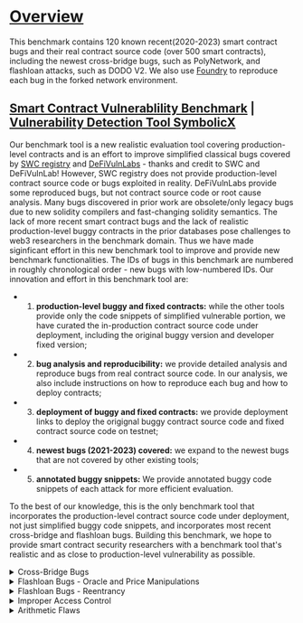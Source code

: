 # [Overview](https://github.com/sallywang147/attackDB/edit/webpage)

This benchmark contains 120 known recent(2020-2023) smart contract bugs and their real contract source code (over 500 smart contracts), including the newest cross-bridge bugs, such as PolyNetwork, and flashloan attacks, such as DODO V2. We also use [Foundry](https://github.com/foundry-rs/foundry) to reproduce each bug in the forked network environment. 

## [Smart Contract Vulnerablility Benchmark](https://github.com/sallywang147/attackDB) | [Vulnerability Detection Tool SymbolicX](https://github.com/sallywang147/symbolicX)

Our benchmark tool is a new realistic evaluation tool covering production-level contracts and is an effort to improve simplified classical bugs covered by [SWC registry](https://github.com/SmartContractSecurity/SWC-registry) and [DeFiVulnLabs](https://github.com/SunWeb3Sec/DeFiVulnLabs) - thanks and credit to SWC and DeFiVulnLab! However, SWC registry does not provide production-level contract source code or bugs exploited in reality. DeFiVulnLabs provide some reproduced bugs, but not contract source code or root cause analysis. Many bugs discovered in prior work are obsolete/only legacy bugs due to new solidity compilers and fast-changing solidity semantics. The lack of more recent smart contract bugs and the lack of realistic production-level buggy contracts in the prior databases pose challenges to web3 researchers in the benchmark domain. Thus we have made siginficant effort in this new benchmark tool to improve and provide new benchmark functionalities.  The IDs of bugs in this benchmark are numbered in roughly chronological order - new bugs with low-numbered IDs. Our innovation and effort in this benchmark tool are:
- 1) **production-level buggy and fixed contracts:** while the other tools provide only the code snippets of simplified vulnerable portion, we have curated the in-production contract source code under deployment, including the original buggy version and developer fixed version; 
- 2) **bug analysis and reproducibility:** we provide detailed analysis and reproduce bugs from real contract source code. In our analysis, we also include instructions on how to reproduce each bug and how to deploy contracts; 
- 3) **deployment of buggy and fixed contracts:** we provide deployment links to deploy the origignal buggy contract source code and fixed contract source code on testnet; 
- 4) **newest bugs (2021-2023) covered:** we expand to the newest bugs that are not covered by other existing tools;
- 5) **annotated buggy snippets:** We provide annotated buggy code snippets of each attack for more efficient evaluation.

To the best of our knowledge, this is the only benchmark tool that incorporates the production-level contract source code under deployment, not just simplified buggy code snippets, and incorporates most recent cross-bridge and flashloan bugs. Building this benchmark, we hope to provide smart contract security researchers with a benchmark tool that's realistic and as close to production-level vulnerability as possible. 

<details><summary> Cross-Bridge Bugs </summary>
<p>

Cross-Bridge Bugs

|ID  | Attacks       |loss($m)|buggy contracts | developer fixed contracts |annotated bug snippets  |reproduced bugs |  analysis|
|--- | ------------- |------- | ---------------- |-------------------|-------------------------| ---|---|
|001 | PolyNetwork   |   610  | [buggy source](https://github.com/polynetwork/eth-contracts/tree/c9212e4199432b0ea6e0defff390e804afe07a32)  | [developer fix](https://github.com/polynetwork/eth-contracts/tree/d491578ef9e49468e7e8d6011014040857ee5d77)     | [contrivedbug1.sol](https://github.com/sallywang147/attackDB/blob/main/polyattack/contrived.sol)                     |[bug vector1](https://github.com/sallywang147/attackDB/blob/main/polyattack/attack_vector.sol)|[Polynetwork Attack](https://github.com/sallywang147/attackDB/tree/main/polyattack)|
|002 | Qubit bridge  |   80   | [buggy source](https://github.com/ChainSafe/chainbridge-solidity/tree/cbfaf9c5d74486447e80a587acc2cd4457002ab3)               | [developer fix](https://github.com/ChainSafe/chainbridge-solidity/tree/2f29dd714a09f075bf6454518a1e57a6e5d55018)               | [contrivedbug2.sol](https://github.com/sallywang147/attackDB/blob/main/qbridgeattack/contrived.sol)                     | [bug vector2](https://github.com/sallywang147/attackDB/blob/main/qbridgeattack/attack_vector.sol) |[Qbridge Attack](https://github.com/sallywang147/attackDB/tree/main/qbridgeattack) |
|003 | Nomad Bridge  |   190  | [buggy source](https://github.com/nomad-xyz/monorepo/tree/6c6e965bec0ef1c1f4197d0510ecdc7e7a552386)               | [developer fix](  https://github.com/nomad-xyz/monorepo/tree/9876327bdf3b938fe9f331bf3ed4179790bf265c)             | [contrivedbug3.sol](https://github.com/sallywang147/attackDB/blob/main/nomadattack/contrived_bug.sol)                     | [bug vector3](https://github.com/sallywang147/attackDB/blob/main/nomadattack/attack_vector.sol) |[Nomad Bridge Attack](https://github.com/sallywang147/attackDB/tree/main/nomadattack) |
|004 | Meter.io      |   4.4  | [buggy source](https://github.com/Uniswap/v2-periphery/tree/0335e8f7e1bd1e8d8329fd300aea2ef2f36dd19f)               | [developer fix](https://github.com/Uniswap/v3-periphery/tree/6cce88e63e176af1ddb6cc56e029110289622317)               | [contrivedbug4.sol](https://github.com/sallywang147/attackDB/tree/main/meterattack)                     | [bug vector4](https://github.com/sallywang147/attackDB/blob/main/meterattack/attack_vector.sol) |[Meter Attack](https://github.com/sallywang147/attackDB/tree/main/meterattack) |
|005 | LIFI          |   600  |[buggy source](https://github.com/lifinance/contracts/tree/36f87e3999fdc0602ee5e959850553db4938fc08)               | [developer fix](https://github.com/lifinance/contracts/tree/aaf7af5f02bad2cc1f307b04444ef1e8d69621e6)               | [contrivedbug5.sol](https://github.com/sallywang147/attackDB/blob/main/lifiattack/contrived.sol)                     | [bug vector5](https://github.com/sallywang147/attackDB/blob/main/lifiattack/attack_vector.sol) |[LIFI Attack](https://github.com/sallywang147/attackDB/tree/main/lifiattack) |
|006 | ChainSwap 1   |   0.5  |[buggy source](https://github.com/sallywang147/attackDB/blob/main/chainswapAttack/bug.sol)              | [developer fix](https://github.com/makevoid/chainswap-contracts/tree/8678d78199b944a97ac5501fb95ba6f34a1cfcee)                | [contrivedbug6.sol](https://github.com/sallywang147/attackDB/blob/main/chainswapAttack/bug.sol)                    | [bug vector6](https://github.com/sallywang147/attackDB/blob/main/chainswapAttack/attack_vector.sol) |[ChainSwap Attack 1](https://github.com/sallywang147/attackDB/tree/main/chainswapAttack) |
|007 | ChainSwap 2   |   8    | see above              |  see above               |  see above      | [bug vector7](https://github.com/sallywang147/attackDB/blob/main/chainswapAttack2/swap-attack.sol) |[ChainSwap Attack 2](https://github.com/sallywang147/attackDB/tree/main/chainswapAttack2) |
|008 | AnySwap  |   1.4   | [buggy source](https://github.com/sallywang147/attackDB/blob/main/anyswapattack/buggy-contracts/anyswapv4.sol)               | [developer fix](https://github.com/sallywang147/attackDB/tree/main/anyswapattack/healthy-contracts)               | [contrivedbug8.sol](https://github.com/sallywang147/attackDB/blob/main/anyswapattack/contrivedbug.sol)                     | [bug vector8](https://github.com/sallywang147/attackDB/blob/main/anyswapattack/attack_vector.sol) |[AnySwap Attack](https://github.com/sallywang147/attackDB/tree/main/anyswapattack)|
</p>
</details>

<details><summary> Flashloan Bugs - Oracle and Price Manipulations </summary>
<p>

Flashloan Bugs - Oracle and Price Manipulations

|ID  | Attacks       |loss($m)|buggy contracts | developer fixed contracts |annotated bug snippets  |reproduced bugs |  analysis|
|--- | ------------- |------- | ---------------- |-------------------|-------------------------| ---|---|
|009 | MonoX  |   30   | [buggy source](https://github.com/sallywang147/attackDB/tree/main/monoswapattack/buggy-contracts)               | [developer fix](https://github.com/sallywang147/attackDB/tree/main/monoswapattack/healthy-contracts)               | [contrivedbug09.sol](https://github.com/sallywang147/attackDB/blob/main/monoswapattack/contrivedbug.sol)                     | [bug vector09](https://github.com/sallywang147/attackDB/blob/main/monoswapattack/attack_vector.sol) |[MonoX Finance Attack](https://github.com/sallywang147/attackDB/tree/main/monoswapattack) |
|010 | Cream Finance  |   130   | [buggy source](https://github.com/CreamFi/compound-protocol/tree/73939e7b6bf3a36fb9b39d41e259a97dc416e2a4)              | [developer fix](https://github.com/CreamFi/compound-protocol)               | [contrivedbug10.sol](https://github.com/sallywang147/attackDB/tree/main/creamfiattack/contrivedbug)                     | [bug vector10](https://github.com/sallywang147/attackDB/blob/main/creamfiattack/attack_vector.sol) |[Cream Finance Attack](https://github.com/sallywang147/attackDB/tree/main/creamfiattack) |
|011 | ElasticSwap  |   0.85   | [buggy source](https://github.com/ElasticSwap/elasticswap/tree/b9bf4b926d5b588e3347c38718b0780e88a57f47)               | [developer fix](https://github.com/sallywang147/attackDB/tree/main/elasticswsapattack/healthy-contracts)               | [contrivedbug11.sol](https://github.com/sallywang147/attackDB/blob/main/elasticswsapattack/contrivedbug.sol)                     | [bug vector11](https://github.com/sallywang147/attackDB/blob/main/elasticswsapattack/attack_vector.sol) |[ElasticSwap Attack](https://github.com/sallywang147/attackDB/new/main/elasticswsapattack) |
|012 | BGLD  |   0.18   | [buggy source](https://github.com/sallywang147/attackDB/tree/main/bgldattack/buggy-contracts)               | [developer fix](https://github.com/sallywang147/attackDB/tree/main/bgldattack/healthy-contracts)               | NA                     | [bug vector12](https://github.com/sallywang147/attackDB/blob/main/bgldattack/attack_vector.sol) |[BGLD Attack](https://github.com/sallywang147/attackDB/tree/main/bgldattack) |
|013 | UEarnPool  |  0.24  | [buggy source](https://github.com/sallywang147/attackDB/tree/main/uearnpoolattack/buggy-contracts)               | NA             | [contrivedbug13.sol](https://github.com/sallywang147/attackDB/blob/main/uearnpoolattack/contrived.sol)                     | [bug vector13](https://github.com/sallywang147/attackDB/blob/main/uearnpoolattack/attack_vector.sol) |[UEarnPool Attack](https://github.com/sallywang147/attackDB/new/main/uearnpoolattack) |
|014 | NXUSD  |   0.5   | [buggy source](https://github.com/sallywang147/attackDB/tree/main/nxattack/buggy-contracts)               | [developer fix](https://github.com/orbs-network/twap/tree/de53971be7fcac03d28440ac24dd4d486754e11c)               | [contrivedbug14.sol](https://github.com/sallywang147/attackDB/blob/main/nxattack/contrived.sol)    | [bug vector14](https://github.com/sallywang147/attackDB/blob/main/nxattack/attack_vector.sol) |[NXUSD Attack](https://github.com/sallywang147/attackDB/new/main/nxattack) |
|015 | ZoomPro Finance(similar to bug16: New Free Dao)  |   0.65   | [buggy source](https://github.com/sallywang147/attackDB/tree/main/zoomfiattack/buggy-contracts)               | [developer fix](https://github.com/sallywang147/attackDB/tree/main/zoomfiattack/healthy-contracts)               | [contrivedbug15.sol](https://github.com/sallywang147/attackDB/blob/main/zoomfiattack/contrived.sol)                     | [bug vector15](https://github.com/sallywang147/attackDB/blob/main/zoomfiattack/attack_vector.sol) |[ZoomPro Finance Attack](https://github.com/sallywang147/attackDB/tree/main/zoomfiattack) |
|016 | New Free Dao(similar to bug15)  |   150   | NA           | NA             | [contrivedbug16.sol](https://github.com/sallywang147/attackDB/blob/main/freedaoattack/contrived.sol)  | [bug vector16](https://github.com/sallywang147/attackDB/blob/main/freedaoattack/attack_vector.sol) |[New Free Dao Attack](https://github.com/sallywang147/attackDB/tree/main/freedaoattack) |
|017 |  Inverse Finance  |  7   | [buggy source](https://github.com/sallywang147/attackDB/tree/main/inversefiattack/buggy-contracts)               | NA               | [contrivedbug17.sol](https://github.com/sallywang147/attackDB/blob/main/inversefiattack/contrived.vy)    | [bug vector17](https://github.com/sallywang147/attackDB/blob/main/inversefiattack/attack_vector.sol) |[Inverse Finance Attack](https://github.com/sallywang147/attackDB/tree/main/inversefiattack) |
|018 | Fortress Loan |   3  | [buggy source](https://github.com/sallywang147/attackDB/tree/main/fortressattack/buggy-contracts)               | [developer fix](https://github.com/sallywang147/attackDB/tree/main/fortressattack/healthy-contracts)               | [contrivedbug18.sol](https://github.com/sallywang147/attackDB/blob/main/fortressattack/contrived.sol)                     | [bug vector18](https://github.com/sallywang147/attackDB/blob/main/fortressattack/attack_vector.sol) |[Fortress Loan Attack](https://github.com/sallywang147/attackDB/new/main/fortressattack) |
|019 | Saddle Finance  |   10   | [buggy source](https://github.com/saddle-finance/saddle-contract/tree/141a00e7ba0c5e8d51d8018d3c4a170e63c6c7c4)               | [developer fix](https://github.com/saddle-finance/saddle-contract/tree/8d33811817fdfb7a85da79e811fd811a536d36a7)               | [contrivedbug19.sol](https://github.com/sallywang147/attackDB/blob/main/saddleattack/contrived.sol)   | [bug vector19.0](https://github.com/sallywang147/attackDB/blob/main/saddleattack/attackvectors/attack_vector.sol) [bug vector19.1](https://github.com/Hephyrius/Immuni-Saddle-POC/tree/65537104393499b42c190f241e384ec7295168cd) |[Saddle Finance Attack](https://github.com/sallywang147/attackDB/tree/main/saddleattack) |
|020 | PancakeBunny   |   200   | [buggy source](https://github.com/PancakeBunny-finance/Bunny/tree/5951575e0d74afc335259965a2727ff284a3f293)  | [developer fix](https://github.com/PancakeBunny-finance/Bunny/tree/0e3aeaecbc8493668abb4801af0f3c3ad3b9a829)               | [contrivedbug17.sol](https://github.com/sallywang147/attackDB/blob/main/pbattack/contrived.sol)    | [bug vector16](https://github.com/sallywang147/attackDB/blob/main/pbattack/attack_vector.sol) |[PancakeBunny  Attack](https://github.com/sallywang147/attackDB/new/main/pbattack) |
|021 | WaultFinance |   0.5   | [buggy source](https://github.com/sallywang147/attackDB/tree/main/waultattack/buggy-contracts)               | [developer fix](https://github.com/WaultFinance/WAULT)               | [contrivedbug21.sol](https://github.com/sallywang147/attackDB/blob/main/waultattack/contrived.sol)                    | [bug vector21](https://github.com/sallywang147/attackDB/blob/main/waultattack/attack_vector.sol)|[WaultFinance Attack](https://github.com/sallywang147/attackDB/new/main/waultattack) |
|022 | Nimbus Liquidity(similar attacks: INUKO, BXH)   |  0.76 | [buggy source](https://github.com/sallywang147/attackDB/tree/main/nimbusattack)               | NA              | NA                  | [bug vector22](https://github.com/sallywang147/attackDB/blob/main/nimbusattack/attack_vector.sol) |[Nimbus Attack](https://github.com/sallywang147/attackDB/tree/main/nimbusattack) |
|023 | oneRing Finance  |   2   | not public            | NA              | NA                     | [bug vector23](https://github.com/sallywang147/attackDB/blob/main/oneringattack/attack_vector.sol) |[oneRing Finance Attack](https://github.com/sallywang147/attackDB/tree/main/oneringattack) |
|024 | MUBank(similar attacks: AES, BBOX)  |   0.5   | NA               | NA              | NA                    | [bug vector24](https://github.com/sallywang147/attackDB/blob/main/mubankattack/attack_vector.sol) |[MuBank Attack](https://github.com/sallywang147/attackDB/tree/main/mubankattack) |

</p>
</details>

<details><summary> Flashloan Bugs - Reentrancy  </summary>
<p>

Flashloan Bugs - Reentrancy 

|ID  | Attacks       |loss($m)|buggy contracts | developer fixed contracts |annotated bug snippets  |reproduced bugs |  analysis|
|--- | ------------- |------- | ---------------- |-------------------|-------------------------| ---|---|
|025 | Jay  |   0.18   | [buggy source](https://github.com/sallywang147/attackDB/tree/main/jayattack/buggy-contracts)               | [developer fix](https://github.com/sallywang147/attackDB/tree/main/jayattack/healthy-contracts)               | [contrivedbug25.sol](https://github.com/sallywang147/attackDB/blob/main/jayattack/contrived.sol) | [bug vector25](https://github.com/sallywang147/attackDB/blob/main/jayattack/attack_vector.sol) |[Jay Attack](https://github.com/sallywang147/attackDB/tree/main/jayattack) |
|026 | DFX  |   5   | [buggy source](https://github.com/dfx-finance/protocol-v1-deprecated/tree/5fbeac837e57ded52e25572390a90c189ef363b1)               | [developer fix](https://github.com/sallywang147/attackDB/tree/main/dfxattack/healthy-contracts)               | [contrivedbug26.sol](https://github.com/sallywang147/attackDB/blob/main/dfxattack/contrived.sol)   | [bug vector26](https://github.com/sallywang147/attackDB/blob/main/dfxattack/attack_vector.sol) |[DFX Attack](https://github.com/sallywang147/attackDB/new/main/dfxattack) |
|027 | Market  |   0.18   | [buggy source](https://github.com/curvefi/curve-contract/tree/b0bbf77f8f93c9c5f4e415bce9cd71f0cdee960e)               | [developer fix](https://github.com/sallywang147/attackDB/tree/main/marketattack/healthy-contracts)               | NA                  | [bug vector27](https://github.com/sallywang147/attackDB/blob/main/marketattack/attack_vector.sol) |[Market Attack](https://github.com/sallywang147/attackDB/new/main/marketattack) |
|028 | Omni  |   1.5   | [buggy source](https://github.com/sallywang147/attackDB/tree/main/omniattack/buggy-contracts)              | [developer fix](https://github.com/aave/aave-v3-core/tree/ecf60cf42b381b6e2332b91e906d262a071ea144)               | [contrivedbug28.sol](https://github.com/sallywang147/attackDB/blob/main/omniattack/contrived.sol)                     | [bug vector28](https://github.com/sallywang147/attackDB/blob/main/omniattack/attack_vector.sol) |[Omni Attack](https://github.com/sallywang147/attackDB/tree/main/omniattack) |
|029 | Fei Protocol  |   80   | [buggy source](https://github.com/fei-protocol/fei-protocol-core/tree/3b4095a69ca8687f46640f8a40df75e0711f2117)               | [developer fix](https://github.com/fei-protocol/fei-protocol-core/tree/be704ad65a84edfafcc09e3e5fa78865f6a1de18)            | [contrivedbug29.sol](https://github.com/sallywang147/attackDB/blob/main/feiattack/contrived.sol)                     | [bug vector29](https://github.com/sallywang147/attackDB/blob/main/feiattack/attack_vector.sol) |[Fei Protocol Attack](https://github.com/sallywang147/attackDB/tree/main/feiattack) |
|030 | Beanstalk  |   182   | [buggy source](https://github.com/BeanstalkFarms/Beanstalk/tree/7dd0f77e44fe157f294e363bc4b69d8cb1c9f6bb)               | [developer fix](https://github.com/sallywang147/attackDB/tree/main/beanstalkattack/healthy-contracts)              | [contrivedbug30.sol](https://github.com/sallywang147/attackDB/blob/main/beanstalkattack/contrived.sol)                    | [bug vector30](https://github.com/sallywang147/attackDB/blob/main/beanstalkattack/attack_vector.sol) |[Beanstalk Attack](https://github.com/sallywang147/attackDB/blob/main/beanstalkattack/attack_vector.sol) |
|031 | n00dleSwap  |   0.29   | [buggy source](https://github.com/sallywang147/attackDB/tree/main/noodleattack/buggy-contracts)               | [developer fix](https://github.com/sallywang147/attackDB/tree/main/noodleattack/healthy-contracts)               | [contrivedbug31.sol](https://github.com/sallywang147/attackDB/blob/main/noodleattack/contrived.sol)                     | [bug vector31](https://github.com/sallywang147/attackDB/blob/main/noodleattack/attack_vector.sol) |[n00dleSwap Attack](https://github.com/sallywang147/attackDB/tree/main/noodleattack) |
|032 | Revest Finance  |   11.2   | [buggy source](https://github.com/Revest-Finance/RevestContracts/tree/2cab8107b9f570bcfae93df3b928bb5fef3797ef)               | [developer fix](https://github.com/Revest-Finance/RevestContracts/tree/59b533221f62a9a422a2443f2c34060b4c3fd3d1)               | [contrivedbug32.sol](https://github.com/sallywang147/attackDB/blob/main/revestattack/contrived.sol)   | [bug vector32](https://github.com/sallywang147/attackDB/blob/main/revestattack/attack_vector.sol) |[Revest Finance Attack](https://github.com/sallywang147/attackDB/tree/main/revestattack) |
|033 | Hundred Finance  |   11   | [buggy source1-ERC677](https://github.com/smartcontractkit/LinkToken/tree/8fd6d624d981e39e6e3f55a72732deb9f2f832d9) [buggy source2-Ctoken](https://github.com/compound-finance/compound-protocol/blob/compound/2.31-rc0/contracts/CToken.sol)  | [developer fix](https://github.com/sallywang147/attackDB/tree/main/hundredattack/healthy-contracts)              | [contrivedbug33.sol](https://github.com/sallywang147/attackDB/blob/main/hundredattack/contrived.sol)  | [bug vector33](https://github.com/sallywang147/attackDB/blob/main/hundredattack/attack_vector.sol) |[Hundred Finance Attack](https://github.com/sallywang147/attackDB/blob/main/hundredattack/README.md) |
|034 | Paraluni  |   1.7   | [buggy source](https://github.com/paraluni/para-contract/tree/1c2737558198e55662b98340a437608f4f0c8ac6)      | TBA      | [contrivedbug34.sol](https://github.com/sallywang147/attackDB/blob/main/paraluniattack/contrived.sol)                     | [bug vector34](https://github.com/sallywang147/attackDB/blob/main/paraluniattack/attack_vector.sol) |[Paraluni Attack](https://github.com/sallywang147/attackDB/blob/main/paraluniattack/README.md) |
|035 | Bacon Protocol  |   1   | destructed    |  destructed             | NA                    | [bug vector35](https://github.com/sallywang147/attackDB/blob/main/baconattack/attack_vector.sol) |[Bacon Attack](https://github.com/sallywang147/attackDB/tree/main/baconattack) |
|036 | Visor Finance  |   8.2   | [buggy source](https://github.com/sallywang147/attackDB/tree/main/visorattack/buggy-contracts)               | [developer fix](https://github.com/VisorFinance/hypervisor/tree/01d896d79ef8c0498d3b3cdfe2abc64c66555fb4)               | [contrivedbug36.sol](https://github.com/sallywang147/attackDB/blob/main/visorattack/contrived.sol)   | [bug vector36](https://github.com/sallywang147/attackDB/blob/main/visorattack/attack_vector.sol) |[Visor Attack](https://github.com/sallywang147/attackDB/tree/main/visorattack) |
|037 | Grim Finance  |   30   | [buggy source](https://github.com/sallywang147/attackDB/tree/main/grimattack/buggy-contracts)               | [developer fix](https://github.com/sallywang147/attackDB/tree/main/grimattack/healthy-contracts)               | [contrivedbug37.sol](https://github.com/sallywang147/attackDB/blob/main/grimattack/contrived.sol)  | [bug vector37](https://github.com/sallywang147/attackDB/blob/main/grimattack/attack_vector.sol) | [Grim finance Attack](https://github.com/sallywang147/attackDB/tree/main/grimattack) |
|038 | XSurge  |   31  | [buggy source](https://github.com/sallywang147/attackDB/tree/main/xsurgeattack/buggy-contracts)               | [developer fix](https://github.com/sallywang147/attackDB/tree/main/xsurgeattack/healthy-contract)              | [contrivedbug38.sol](https://github.com/sallywang147/attackDB/blob/main/xsurgeattack/contrived.sol)                  | [bug vector38](https://github.com/sallywang147/attackDB/blob/main/xsurgeattack/attack_vector.sol) |[XSurge Attack](https://github.com/sallywang147/attackDB/tree/main/xsurgeattack) |
|039 | Rari Capital  |   80   | [buggy source](https://github.com/sallywang147/attackDB/tree/main/rariattack/buggy-contracts)              | [developer fix](https://github.com/sallywang147/attackDB/tree/main/rariattack/healthy-contracts)               | [contrivedbug39.sol](https://github.com/sallywang147/attackDB/blob/main/rariattack/contrived.sol)                     | [bug vector39](https://github.com/sallywang147/attackDB/blob/main/rariattack/attack_vector.sol) |[Rari Capital Attack](https://github.com/sallywang147/attackDB/tree/main/rariattack) |
|040 | Value Defi  |   7.4   | [buggy source](https://github.com/valuedefi/vaults/tree/dba5c437e721c11d51844f67f46dffd1dcdcbb57)              | [developer fix](https://github.com/valuedefi/vaults/tree/dba5c437e721c11d51844f67f46dffd1dcdcbb57)            | TBA                 | [bug vector40](https://github.com/sallywang147/attackDB/blob/main/valueattack/attack_vector.sol) |[Value Defi Attack](https://github.com/sallywang147/attackDB/tree/main/valueattack) |
|041 | DODO Finance  |   3.8   | [buggy source](https://github.com/DODOEX/dodo-smart-contract/tree/master/contracts)               | [developer fix](https://github.com/DODOEX/contractV2)               | [contrivedbug41.sol](https://github.com/sallywang147/attackDB/blob/main/dodoattack/contrived.sol)             | [bug vector41](https://github.com/sallywang147/attackDB/blob/main/dodoattack/attack_vector.sol) |[DODO Finance Attack](https://github.com/sallywang147/attackDB/tree/main/dodoattack) |
|042 | Harvest Finance  |   34  | [buggy source](https://github.com/harvest-finance/harvest/tree/c3376f9a0a86ca67e1c891ffe451b70f2f4d970d)               | [developer fix](https://github.com/harvest-finance/harvest/tree/master)              | [contrivedbug42.sol](https://github.com/sallywang147/attackDB/blob/main/harvestattack/contrived.sol)   | [bug vector42](https://github.com/sallywang147/attackDB/blob/main/harvestattack/attack_vector.sol) |[Harvest Finance Attack](https://github.com/sallywang147/attackDB/blob/main/harvestattack/README.md) |
|043 | MidasCapital  |  0.65  | TBA   | TBA   | TBA                    | [bug vector43](https://github.com/sallywang147/attackDB/blob/main/midasattack/attack_vector.sol) |[MidasCapital Attack](https://github.com/sallywang147/attackDB/tree/main/midasattack) |

</p>
</details>

<details><summary> Improper Access Control </summary>
<p>

Improper Access Control 

|ID  | Attacks       |loss($m)|buggy contracts | developer fixed contracts |annotated bug snippets  |reproduced bugs |  analysis|
|--- | ------------- |------- | ---------------- |-------------------|-------------------------| ---|---|
|044 | SushiSwap Miso  |   3   | [buggy source](https://github.com/code-423n4/contracts/tree/adb2eae86af1843690daec295f6d43612f9d0d44)   | [developer fix](https://github.com/code-423n4/contracts/tree/adb2eae86af1843690daec295f6d43612f9d0d44)  | [contrivedbug44sol](https://github.com/sallywang147/attackDB/blob/main/sushiattack/contrived.sol)                    | [bug vector9](https://github.com/sallywang147/attackDB/blob/main/sushiattack/attack_vector.sol) |[SushiSwap Miso Attack](https://github.com/sallywang147/attackDB/tree/main/sushiattack) |
|045 | Uerii Token  |   0.02  | [buggy source](https://github.com/sallywang147/attackDB/tree/main/uriiattack/buggy-contracts)               | Zero Day Bug    | [contrivedbug4x.sol](https://github.com/sallywang147/attackDB/blob/main/uriiattack/contrived.sol)                     | [bug vector45](https://github.com/sallywang147/attackDB/blob/main/uriiattack/attack_vector.sol) |[Uerii Token Attack](https://github.com/sallywang147/attackDB/tree/main/uriiattack) |
|046 | TempleDao  |   2.3   | [buggy source](https://github.com/sallywang147/attackDB/tree/main/templedaoattack/buggy-contracts)      | [developer fix](https://github.com/TempleDAO/temple/tree/8be39a6fd9a58f0bb3c490e014e0efe4d90d1116)               | [contrivedbug46.sol](https://github.com/sallywang147/attackDB/blob/main/templedaoattack/contrived.sol)                     | [bug vector46](https://github.com/sallywang147/attackDB/blob/main/templedaoattack/attack_vector.sol) |[TempleDao Attack](https://github.com/sallywang147/attackDB/tree/main/templedaoattack) |
|047 | BabySwap  |   NA   | [buggy source](https://github.com/babyswap/baby-swap-contract/tree/4327fe791b103f4eadf0b6ccb5e7136872233af9)               | [developer fix](https://github.com/sallywang147/attackDB/tree/main/babyswapattack/healthy-contracts)               | [contrivedbug47.sol](https://github.com/sallywang147/attackDB/blob/main/babyswapattack/contrived.sol)                     | [bug vector47](https://github.com/sallywang147/attackDB/blob/main/babyswapattack/attack_vector.sol) |[BabySwap Attack](https://github.com/sallywang147/attackDB/tree/main/babyswapattack) |
|048 | Ragnarok  |   0.44   | [buggy source](https://github.com/sallywang147/attackDB/tree/main/ragnarokattack/buggy-contracts)               | [developer fix](https://github.com/sallywang147/attackDB/tree/main/ragnarokattack/healthy-contracts)               | [contrivedbug48.sol](https://github.com/sallywang147/attackDB/blob/main/ragnarokattack/contrived.sol)                     | [bug vector48](https://github.com/sallywang147/attackDB/blob/main/ragnarokattack/attack_vector.sol) |[Ragnarok Attack](https://github.com/sallywang147/attackDB/tree/main/ragnarokattack) |
|049 | Shadow Fi  |   1   | [buggy source](https://github.com/sallywang147/attackDB/tree/main/shadowfiattack/buggy-contracts)               | [developer fix](https://github.com/sallywang147/attackDB/tree/main/shadowfiattack/healthy-contracts)               | [contrivedbug49.sol](https://github.com/sallywang147/attackDB/blob/main/shadowfiattack/contrived.sol)    | [bug vector49](https://github.com/sallywang147/attackDB/blob/main/shadowfiattack/attack_vector.sol) |[Shadow Fi Attack](https://github.com/sallywang147/attackDB/tree/main/shadowfiattack) |
|050 | FlippazOne  | 0.5  | [buggy source](https://github.com/sallywang147/attackDB/tree/main/flipattack/buggy-contracts)               | [developer fix](https://github.com/sallywang147/attackDB/tree/main/flipattack/healthy-contracts)               | [contrivedbug50.sol](https://github.com/sallywang147/attackDB/blob/main/flipattack/contrived.sol)                     | [bug vector50](https://github.com/sallywang147/attackDB/blob/main/flipattack/attack_vector.sol) |[FlippazOne Attack](https://github.com/sallywang147/attackDB/tree/main/flipattack) |
|051 | GYMNetwork |   2.1   | [buggy source](https://github.com/sallywang147/attackDB/tree/main/gymnattack/buggy-contracts)  | [developer fix](https://github.com/sallywang147/attackDB/tree/main/gymnattack/healthy-contracts)           | [contrivedbug51.sol](https://github.com/sallywang147/attackDB/blob/main/gymnattack/contrived.sol)  | [bug vector51](https://github.com/sallywang147/attackDB/blob/main/gymnattack/attack_vector.sol) |[GYMNetwork Attack](https://github.com/sallywang147/attackDB/tree/main/gymnattack) |
|052 | Rikkei Finance  |  1.1   | [buggy source](https://github.com/sallywang147/attackDB/tree/main/rikkeiattack/buggy-contracts)| [developer fix](https://github.com/sallywang147/attackDB/tree/main/rikkeiattack/healthy-contracts) | [contrivedbug52.sol](https://github.com/sallywang147/attackDB/blob/main/rikkeiattack/contrived.sol)   | [bug vector52](https://github.com/sallywang147/attackDB/blob/main/rikkeiattack/attack_vector.sol) |[Rikkei Finance Attack](https://github.com/sallywang147/attackDB/tree/main/rikkeiattack) | 
|053 | Sandbox Land  |   Zero Day   | [buggy source](https://github.com/sallywang147/attackDB/tree/main/sandboxattack/buggy-contracts)               | [developer fix](https://github.com/sallywang147/attackDB/tree/main/sandboxattack/healthy-contracts)      | [contrivedbug53.sol](https://github.com/sallywang147/attackDB/blob/main/sandboxattack/contrived.sol)  | [bug vector53](https://github.com/sallywang147/attackDB/blob/main/sandboxattack/attack_vector.sol) |[Sandbox Land Attack](https://github.com/sallywang147/attackDB/tree/main/sandboxattack) |
|054 | Immune Fi  |  Zero day   | [buggy source](https://github.com/88mphapp/88mph-contracts/tree/a4c48d61661ae3d8ce5aadfda6e4de27c4f07a9e)               | [developer fix](https://github.com/88mphapp/88mph-contracts/tree/f4886f318d07e46e0f947d93354413711be1921c)  | [contrivedbug54.sol](https://github.com/sallywang147/attackDB/blob/main/immunefiattack/contrived.sol)     | [bug vector54](https://github.com/sallywang147/attackDB/blob/main/immunefiattack/attack_vector.sol) |[Immune Fi Attack](https://github.com/sallywang147/attackDB/tree/main/immunefiattack) |
|055 | Bancor Protocol  |   0.5   | [buggy source](https://github.com/sallywang147/attackDB/tree/main/bancorattack/buggy-contracts)               | [developer fix](https://github.com/bancorprotocol/contracts-v3/tree/bcf9501f00a9937b25de1710c55be0d254255b63)               | [contrivedbug5x.sol](https://github.com/sallywang147/attackDB/blob/main/bancorattack/contrived.sol)                     | [bug vector5x](https://github.com/sallywang147/attackDB/blob/main/bancorattack/attack_vector.sol) |[Bancor Protocol Attack](https://github.com/sallywang147/attackDB/blob/main/bancorattack/README.md) |

</p>
</details>

<details><summary> Arithmetic Flaws </summary>
<p>

Interger Overflow 
 
|ID  | Attacks  |loss($m)|buggy contracts | developer fixed contracts |annotated bug snippets  |reproduced bugs |  analysis|
|--- | ------------- |------- | ---------------- |-------------------|-------------------------| ---|---|
|056 |  Beauty Chain  |   900   | [buggy source](https://github.com/sallywang147/attackDB/tree/main/beautyattack/buggy-contracts)               | [developer fix](https://github.com/sallywang147/attackDB/tree/main/beautyattack/healthy-contracts)               | [contrivedbug56.0.sol](https://github.com/sallywang147/attackDB/blob/main/beautyattack/contrived.sol) [contrivedbug56.1.sol](https://swcregistry.io/docs/SWC-101#integer-overflow-mulsol)     | [bug vector56](https://github.com/sallywang147/attackDB/blob/main/beautyattack/attack_vector.sol) |[ Beauty Chain Attack](https://github.com/sallywang147/attackDB/tree/main/beautyattack) |

 Interger Underflow 
 
|ID  | Attacks  |loss($m)|buggy contracts | developer fixed contracts |annotated bug snippets  |reproduced bugs |  analysis|
|--- | ------------- |------- | ---------------- |-------------------|-------------------------| ---|---|
|057 |  Umbrella Network   |   0.7  | [buggy source(https://github.com/sallywang147/overture/tree/12c87f697a644fc02e001f3ec7fb379792ac4ce0)               | [developer fix](https://github.com/umbrella-network/overture/tree/12c87f697a644fc02e001f3ec7fb379792ac4ce0)               | [contrivedbug57.sol](https://github.com/sallywang147/attackDB/blob/main/umbrellaattack/contrived.sol)                     | [bug vector57](https://github.com/sallywang147/attackDB/blob/main/umbrellaattack/attack_vector.sol) |[Umbrella Network  Attack](https://github.com/sallywang147/attackDB/tree/main/umbrellaattack) |
 
Miscalculations 
 
|ID  | Attacks  |loss($m)|buggy contracts | developer fixed contracts |annotated bug snippets  |reproduced bugs |  analysis|
|--- | ------------- |------- | ---------------- |-------------------|-------------------------| ---|---|
|058 | XXX  |   XX   | [buggy source]()               | [developer fix]()               | [contrivedbug5x.sol]()                     | [bug vector5x]() |[XX Attack]() |
|059 | XXX  |   XX   | [buggy source]()               | [developer fix]()               | [contrivedbug5x.sol]()                     | [bug vector5x]() |[XX Attack]() |
|060 | XXX  |   XX   | [buggy source]()               | [developer fix]()               | [contrivedbug5x.sol]()                     | [bug vector5x]() |[XX Attack]() |
|061 | XXX  |   XX   | [buggy source]()               | [developer fix]()               | [contrivedbug5x.sol]()                     | [bug vector5x]() |[XX Attack]() |
 
 </p>
</details>
